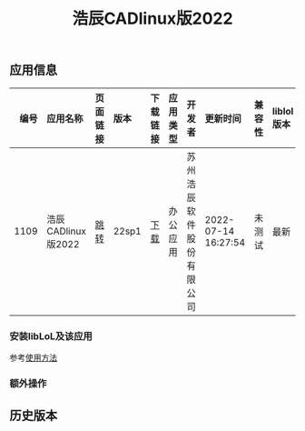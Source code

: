 ﻿---
id: 1109
title: 浩辰CADlinux版2022
toc: true
weight: 1109
---

## 应用信息 
|   编号 | 应用名称            | 页面链接                                        | 版本    | 下载链接                                                                           | 应用类型   | 开发者          | 更新时间                | 兼容性   | liblol版本   |
|-----:|:----------------|:--------------------------------------------|:------|:-------------------------------------------------------------------------------|:-------|:-------------|:--------------------|:------|:-----------|
| 1109 | 浩辰CADlinux版2022 | [跳转](http://app.loongapps.cn/#/detail/1109) | 22sp1 | [下载](http://113.24.212.22:8090/upload/file/gstarcad2022_22sp1_loongarch64.deb) | 办公应用   | 苏州浩辰软件股份有限公司 | 2022-07-14 16:27:54 | 未测试   | 最新         |
### 安装libLoL及该应用 
参考[使用方法](/docs/usage) 
### 额外操作 


## 历史版本 
 